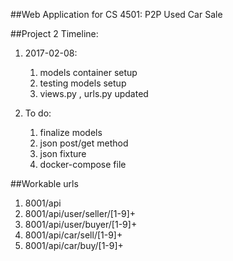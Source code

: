 ##Web Application for CS 4501: P2P Used Car Sale

##Project 2 Timeline:

1. 2017-02-08:
    1. models container setup
    2. testing models setup
    3. views.py , urls.py updated

2. To do:
    1. finalize models
    2. json post/get method
    3. json fixture
    4. docker-compose file

##Workable urls
1. 8001/api
2. 8001/api/user/seller/[1-9]+
3. 8001/api/user/buyer/[1-9]+
4. 8001/api/car/sell/[1-9]+
5. 8001/api/car/buy/[1-9]+
